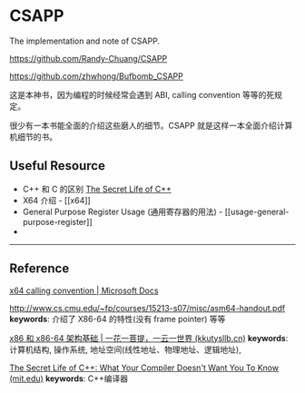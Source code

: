 # CSAPP 
The implementation and note of CSAPP.

https://github.com/Randy-Chuang/CSAPP

https://github.com/zhwhong/Bufbomb_CSAPP



这是本神书，因为编程的时候经常会遇到 ABI, calling convention 等等的死规定。

很少有一本书能全面的介绍这些磨人的细节。CSAPP 就是这样一本全面介绍计算机细节的书。



## Useful Resource 

- C++ 和 C 的区别 [The Secret Life of C++ ](c-and-cpp-overview.md)
- X64 介绍 - [[x64]]
- General Purpose Register Usage (通用寄存器的用法) - [[usage-general-purpose-register]]
- 


---
## Reference 
[x64 calling convention | Microsoft Docs](https://docs.microsoft.com/en-us/cpp/build/x64-calling-convention?view=msvc-170)



http://www.cs.cmu.edu/~fp/courses/15213-s07/misc/asm64-handout.pdf
**keywords**: 介绍了 X86-64 的特性(没有 frame pointer) 等等 

 [x86 和 x86-64 架构基础 | 一花一菩提，一云一世界 (kkutysllb.cn)](https://kkutysllb.cn/2019/04/21/x86架构基础/)
**keywords**: 计算机结构, 操作系统, 地址空间(线性地址、物理地址、逻辑地址), 

 [The Secret Life of C++: What Your Compiler Doesn't Want You To Know (mit.edu)](http://web.mit.edu/tibbetts/Public/inside-c/www/) 
**keywords**: C++编译器




